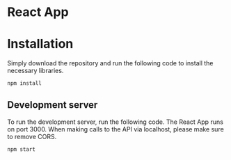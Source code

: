 # React App

# Installation
Simply download the repository and run the following code to install the necessary libraries.
```bash
npm install
```

## Development server
To run the development server, run the following code. The React App runs on port 3000. When making calls to the API via localhost, please make sure to remove CORS. 
```bash
npm start
```

